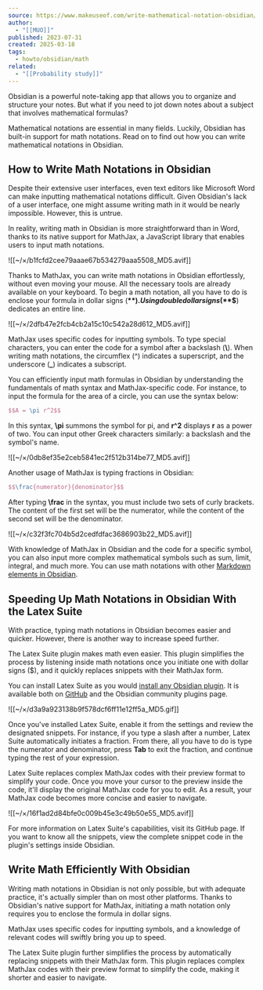 ```yaml
---
source: https://www.makeuseof.com/write-mathematical-notation-obsidian/
author:
  - "[[MUO]]"
published: 2023-07-31
created: 2025-03-18
tags:
  - howto/obsidian/math
related:
  - "[[Probability study]]"
---
```

Obsidian is a powerful note-taking app that allows you to organize and structure your notes. But what if you need to jot down notes about a subject that involves mathematical formulas?

Mathematical notations are essential in many fields. Luckily, Obsidian has built-in support for math notations. Read on to find out how you can write mathematical notations in Obsidian.

## How to Write Math Notations in Obsidian

Despite their extensive user interfaces, even text editors like Microsoft Word can make inputting mathematical notations difficult. Given Obsidian's lack of a user interface, one might assume writing math in it would be nearly impossible. However, this is untrue.

In reality, writing math in Obsidian is more straightforward than in Word, thanks to its native support for MathJax, a JavaScript library that enables users to input math notations.

![[~/×/b1fcfd2cee79aaae67b534279aaa5508_MD5.avif]]

Thanks to MathJax, you can write math notations in Obsidian effortlessly, without even moving your mouse. All the necessary tools are already available on your keyboard. To begin a math notation, all you have to do is enclose your formula in dollar signs (**$**). Using double dollar signs (**$$**) dedicates an entire line.

![[~/×/2dfb47e2fcb4cb2a15c10c542a28d612_MD5.avif]]

MathJax uses specific codes for inputting symbols. To type special characters, you can enter the code for a symbol after a backslash (**\\**). When writing math notations, the circumflex (^) indicates a superscript, and the underscore (**\_**) indicates a subscript.

You can efficiently input math formulas in Obsidian by understanding the fundamentals of math syntax and MathJax-specific code. For instance, to input the formula for the area of a circle, you can use the syntax below:

```latex
$$A = \pi r^2$$
```

In this syntax, **\\pi** summons the symbol for pi, and **r^2** displays **r** as a power of two. You can input other Greek characters similarly: a backslash and the symbol's name.

![[~/×/0db8ef35e2ceb5841ec2f512b314be77_MD5.avif]]

Another usage of MathJax is typing fractions in Obsidian:

```latex
$$\frac{numerator}{denominator}$$
```

After typing **\\frac** in the syntax, you must include two sets of curly brackets. The content of the first set will be the numerator, while the content of the second set will be the denominator.

![[~/×/c32f3fc704b5d2cedfdfac3686903b22_MD5.avif]]

With knowledge of MathJax in Obsidian and the code for a specific symbol, you can also input more complex mathematical symbols such as sum, limit, integral, and much more. You can use math notations with other [Markdown elements in Obsidian](https://www.makeuseof.com/formatting-notes-in-obsidian-a-beginners-guide/).

## Speeding Up Math Notations in Obsidian With the Latex Suite

With practice, typing math notations in Obsidian becomes easier and quicker. However, there is another way to increase speed further.

The Latex Suite plugin makes math even easier. This plugin simplifies the process by listening inside math notations once you initiate one with dollar signs ($), and it quickly replaces snippets with their MathJax form.

You can install Latex Suite as you would [install any Obsidian plugin](https://www.makeuseof.com/install-obsidian-plugins/). It is available both on [GitHub](https://github.com/artisticat1/obsidian-latex-suite) and the Obsidian community plugins page.

![[~/×/d3a9a923138b9f578dcf6ff11e12ff5a_MD5.gif]]

Once you've installed Latex Suite, enable it from the settings and review the designated snippets. For instance, if you type a slash after a number, Latex Suite automatically initiates a fraction. From there, all you have to do is type the numerator and denominator, press **Tab** to exit the fraction, and continue typing the rest of your expression.

Latex Suite replaces complex MathJax codes with their preview format to simplify your code. Once you move your cursor to the preview inside the code, it'll display the original MathJax code for you to edit. As a result, your MathJax code becomes more concise and easier to navigate.

![[~/×/16f1ad2d84bfe0c009b45e3c49b50e55_MD5.avif]]

For more information on Latex Suite's capabilities, visit its GitHub page. If you want to know all the snippets, view the complete snippet code in the plugin's settings inside Obsidian.

## Write Math Efficiently With Obsidian

Writing math notations in Obsidian is not only possible, but with adequate practice, it's actually simpler than on most other platforms. Thanks to Obsidian's native support for MathJax, initiating a math notation only requires you to enclose the formula in dollar signs.

MathJax uses specific codes for inputting symbols, and a knowledge of relevant codes will swiftly bring you up to speed.

The Latex Suite plugin further simplifies the process by automatically replacing snippets with their MathJax form. This plugin replaces complex MathJax codes with their preview format to simplify the code, making it shorter and easier to navigate.